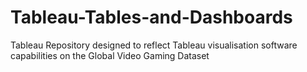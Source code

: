 # Tableau-Tables-and-Dashboards
Tableau Repository designed to reflect Tableau visualisation software capabilities on the Global Video Gaming Dataset
